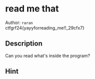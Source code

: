 # read me that

Author: `raran`
<br>
ctfgrf24{yayyforreading_me!!_29cfx7}

## Description

Can you read what's inside the program?

## Hint
